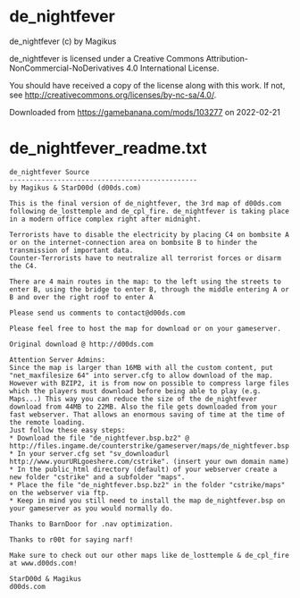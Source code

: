 # de_nightfever

de_nightfever (c) by Magikus

de_nightfever is licensed under a
Creative Commons Attribution-NonCommercial-NoDerivatives 4.0 International License.

You should have received a copy of the license along with this
work. If not, see <http://creativecommons.org/licenses/by-nc-sa/4.0/>.

Downloaded from https://gamebanana.com/mods/103277 on 2022-02-21

# de_nightfever_readme.txt
```
de_nightfever Source
-----------------------------------------------
by Magikus & StarD00d (d00ds.com)

This is the final version of de_nightfever, the 3rd map of d00ds.com following de_losttemple and de_cpl_fire. de_nightfever is taking place in a modern office complex right after midnight. 

Terrorists have to disable the electricity by placing C4 on bombsite A or on the internet-connection area on bombsite B to hinder the transmission of important data.
Counter-Terrorists have to neutralize all terrorist forces or disarm the C4.

There are 4 main routes in the map: to the left using the streets to enter B, using the bridge to enter B, through the middle entering A or B and over the right roof to enter A

Please send us comments to contact@d00ds.com

Please feel free to host the map for download or on your gameserver.

Original download @ http://d00ds.com

Attention Server Admins:
Since the map is larger than 16MB with all the custom content, put "net_maxfilesize 64" into server.cfg to allow download of the map.
However with BZIP2, it is from now on possible to compress large files which the players must download before being able to play (e.g. Maps...) This way you can reduce the size of the de_nightfever download from 44MB to 22MB. Also the file gets downloaded from your fast webserver. That allows an enormous saving of time at the time of the remote loading. 
Just follow these easy steps:
* Download the file "de_nightfever.bsp.bz2" @ http://files.ingame.de/counterstrike/gameserver/maps/de_nightfever.bsp.bz2
* In your server.cfg set "sv_downloadurl http://www.yourURLgoeshere.com/cstrike". (insert your own domain name)
* In the public_html directory (default) of your webserver create a new folder "cstrike" and a subfolder "maps".
* Place the file "de_nightfever.bsp.bz2" in the folder "cstrike/maps" on the webserver via ftp.
* Keep in mind you still need to install the map de_nightfever.bsp on your gameserver as you would normally do.

Thanks to BarnDoor for .nav optimization.

Thanks to r00t for saying narf!

Make sure to check out our other maps like de_losttemple & de_cpl_fire at www.d00ds.com!

StarD00d & Magikus
d00ds.com
```
